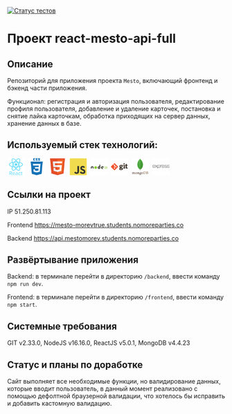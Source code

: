 [![Статус тестов](../../actions/workflows/tests.yml/badge.svg)](../../actions/workflows/tests.yml)

# Проект react-mesto-api-full

## Описание

Репозиторий для приложения проекта `Mesto`, включающий фронтенд и бэкенд части приложения.

Функционал: регистрация и авторизация пользователя, редактирование профиля пользователя, добавление и удаление карточек, постановка и снятие лайка карточкам, обработка приходящих на сервер данных, хранение данных в базе.

## Используемый стек технологий: 
<div>
  <img src="https://github.com/devicons/devicon/blob/master/icons/react/react-original-wordmark.svg" title="React" alt="React" width="40" height="40"/>&nbsp;
  <img src="https://github.com/devicons/devicon/blob/master/icons/css3/css3-plain-wordmark.svg"  title="CSS3" alt="CSS" width="40" height="40"/>&nbsp;
  <img src="https://github.com/devicons/devicon/blob/master/icons/html5/html5-original.svg" title="HTML5" alt="HTML" width="40" height="40"/>&nbsp;
  <img src="https://github.com/devicons/devicon/blob/master/icons/javascript/javascript-original.svg" title="JavaScript" alt="JavaScript" width="40" height="40"/>&nbsp;
  <img src="https://github.com/devicons/devicon/blob/master/icons/nodejs/nodejs-original-wordmark.svg" title="NodeJS" alt="NodeJS" width="40" height="40"/>&nbsp;
  <img src="https://github.com/devicons/devicon/blob/master/icons/git/git-original-wordmark.svg" title="Git" alt="Git" width="40" height="40"/>&nbsp;
  <img src="https://github.com/devicons/devicon/blob/master/icons/mongodb/mongodb-original-wordmark.svg" title="mongodb" alt="mongodb" width="40" height="40"/>&nbsp;
  <img src="https://github.com/devicons/devicon/blob/master/icons/express/express-original-wordmark.svg" title="express" alt="express" width="40" height="40"/>&nbsp;
</div>

## Ссылки на проект

IP 51.250.81.113

Frontend https://mesto-morevtrue.students.nomoreparties.co

Backend https://api.mestomorev.students.nomoreparties.co

## Развёртывание приложения

Backend: в терминале перейти в директорию `/backend`, ввести команду `npm run dev`.

Frontend: в терминале перейти в директорию `/frontend`, ввести команду `npm start`.

## Системные требования

GIT v2.33.0, NodeJS v16.16.0, ReactJS v5.0.1, MongoDB v4.4.23

## Статус и планы по доработке

Сайт выполняет все необходимые функции, но валидирование данных, которые вводит пользователь, в данный момент реализовано с помощью дефолтной браузерной валидации, что хотелось бы исправить и добавить кастомную валидацию.
